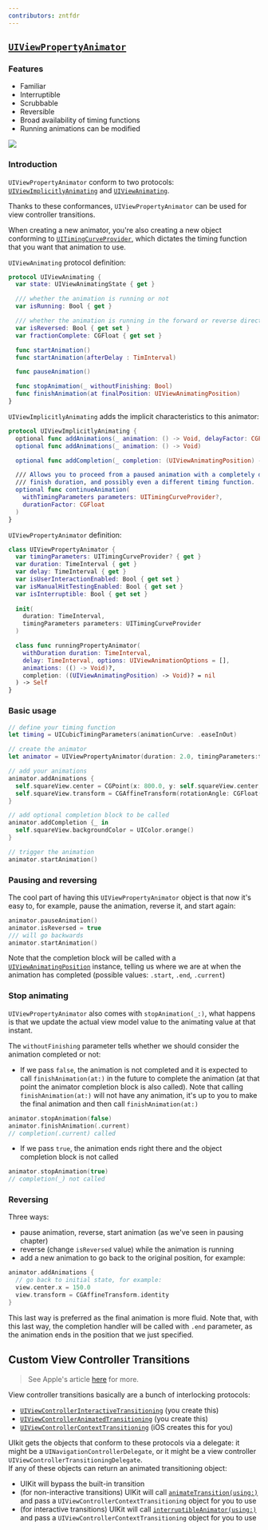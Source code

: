 ```yaml
---
contributors: zntfdr
---
```


## [`UIViewPropertyAnimator`][UIViewPropertyAnimator]

### Features

- Familiar
- Interruptible
- Scrubbable
- Reversible
- Broad availability of timing functions 
- Running animations can be modified

![][UIViewPropertyAnimatorImage]

### Introduction

`UIViewPropertyAnimator` conform to two protocols: [`UIViewImplicitlyAnimating`][UIViewImplicitlyAnimating] and [`UIViewAnimating`][UIViewAnimating].

Thanks to these conformances, `UIViewPropertyAnimator` can be used for view controller transitions.

When creating a new animator, you're also creating a new object conforming to [`UITimingCurveProvider`][UITimingCurveProvider], which dictates the timing function that you want that animation to use.

`UIViewAnimating` protocol definition:

```swift
protocol UIViewAnimating {
  var state: UIViewAnimatingState { get }

  /// whether the animation is running or not
  var isRunning: Bool { get }

  /// whether the animation is running in the forward or reverse direction
  var isReversed: Bool { get set }
  var fractionComplete: CGFloat { get set }

  func startAnimation()
  func startAnimation(afterDelay : TimInterval)

  func pauseAnimation()

  func stopAnimation(_ withoutFinishing: Bool)
  func finishAnimation(at finalPosition: UIViewAnimatingPosition)
}
```

`UIViewImplicitlyAnimating` adds the implicit characteristics to this animator:

```swift
protocol UIViewImplicitlyAnimating {
  optional func addAnimations(_ animation: () -> Void, delayFactor: CGFloat)
  optional func addAnimations(_ animation: () -> Void)

  optional func addCompletion(_ completion: (UIViewAnimatingPosition) -> Void)

  /// Allows you to proceed from a paused animation with a completely different 
  /// finish duration, and possibly even a different timing function.
  optional func continueAnimation(
    withTimingParameters parameters: UITimingCurveProvider?, 
    durationFactor: CGFloat
  )
}
```

`UIViewPropertyAnimator` definition:

```swift
class UIViewPropertyAnimator {
  var timingParameters: UITimingCurveProvider? { get }
  var duration: TimeInterval { get }
  var delay: TimeInterval { get }
  var isUserInteractionEnabled: Bool { get set }
  var isManualHitTestingEnabled: Bool { get set }
  var isInterruptible: Bool { get set }
  
  init(
    duration: TimeInterval, 
    timingParameters parameters: UITimingCurveProvider
  )

  class func runningPropertyAnimator(
    withDuration duration: TimeInterval,
    delay: TimeInterval, options: UIViewAnimationOptions = [],
    animations: (() -> Void)?,
    completion: ((UIViewAnimatingPosition) -> Void)? = nil
  ) -> Self
}
```

### Basic usage

```swift
// define your timing function
let timing = UICubicTimingParameters(animationCurve: .easeInOut)

// create the animator
let animator = UIViewPropertyAnimator(duration: 2.0, timingParameters:timing)

// add your animations
animator.addAnimations {
  self.squareView.center = CGPoint(x: 800.0, y: self.squareView.center,y)
  self.squareView.transform = CGAffineTransform(rotationAngle: CGFloat(M_PI_2))
}

// add optional completion block to be called
animator.addCompletion {_ in
  self.squareView.backgroundColor = UIColor.orange()
}

// trigger the animation
animator.startAnimation()
```

### Pausing and reversing

The cool part of having this `UIViewPropertyAnimator` object is that now it's easy to, for example, pause the animation, reverse it, and start again:

```swift
animator.pauseAnimation()
animator.isReversed = true
/// will go backwards
animator.startAnimation()
```

Note that the completion block will be called with a [`UIViewAnimatingPosition`][UIViewAnimatingPosition] instance, telling us where we are at when the animation has completed (possible values: `.start`, `.end`, `.current`)

### Stop animating

`UIViewPropertyAnimator` also comes with `stopAnimation(_:)`, what happens is that we update the actual view model value to the animating value at that instant. 

The `withoutFinishing` parameter tells whether we should consider the animation completed or not:

- If we pass `false`, the animation is not completed and it is expected to call `finishAnimation(at:)` in the future to complete the animation (at that point the animator completion block is also called). Note that calling `finishAnimation(at:)` will not have any animation, it's up to you to make the final animation and then call `finishAnimation(at:)`

```swift
animator.stopAnimation(false)
animator.finishAnimation(.current)
// completion(.current) called
```

- If we pass `true`, the animation ends right there and the object completion block is not called

```swift
animator.stopAnimation(true)
// completion(_) not called
```

### Reversing

Three ways:

- pause animation, reverse, start animation (as we've seen in pausing chapter)
- reverse (change `isReversed` value) while the animation is running
- add a new animation to go back to the original position, for example:

```swift
animator.addAnimations {
  // go back to initial state, for example:
  view.center.x = 150.0
  view.transform = CGAffineTransform.identity
}
```

This last way is preferred as the final animation is more fluid. Note that, with this last way, the completion handler will be called with `.end` parameter, as the animation ends in the position that we just specified.

## Custom View Controller Transitions

> See Apple's article [here][appleTrans] for more.

View controller transitions basically are a bunch of interlocking protocols:

- [`UIViewControllerInteractiveTransitioning`][UIViewControllerInteractiveTransitioning] (you create this)
- [`UIViewControllerAnimatedTransitioning`][UIViewControllerAnimatedTransitioning] (you create this)
- [`UIViewControllerContextTransitioning`][UIViewControllerContextTransitioning] (iOS creates this for you)

UIkit gets the objects that conform to these protocols via a delegate: it might be a `UINavigationControllerDelegate`, or it might be a view controller `UIViewControllerTransitioningDelegate`.  
If any of these objects can return an animated transitioning object: 

- UIKit will bypass the built-in transition
- (for non-interactive transitions) UIKit will call [`animateTransition(using:)`][animateTransition(using:)] and pass a `UIViewControllerContextTransitioning` object for you to use
- (for interactive transitions) UIKit will call [`interruptibleAnimator(using:)`][interruptibleAnimator(using:)] and pass a `UIViewControllerContextTransitioning` object for you to use

[UIViewPropertyAnimatorImage]: ../../../images/notes/wwdc16/216/UIViewPropertyAnimatorImage.png
[interruptibleAnimator(using:)]: https://developer.apple.com/documentation/uikit/uiviewcontrolleranimatedtransitioning/1829434-interruptibleanimator
[animateTransition(using:)]: https://developer.apple.com/documentation/uikit/uiviewcontrolleranimatedtransitioning/1622061-animatetransition
[appleTrans]: https://developer.apple.com/library/archive/featuredarticles/ViewControllerPGforiPhoneOS/CustomizingtheTransitionAnimations.html
[UIViewControllerContextTransitioning]: https://developer.apple.com/documentation/uikit/uiviewcontrollercontexttransitioning
[UIViewControllerAnimatedTransitioning]: https://developer.apple.com/documentation/uikit/uiviewcontrolleranimatedtransitioning
[UIViewControllerInteractiveTransitioning]: https://developer.apple.com/documentation/uikit/uiviewcontrollerinteractivetransitioning
[UIViewAnimatingPosition]: https://developer.apple.com/documentation/uikit/uiviewanimatingposition
[UITimingCurveProvider]: https://developer.apple.com/documentation/uikit/uitimingcurveprovider
[UIViewAnimating]: https://developer.apple.com/documentation/uikit/uiviewanimating
[UIViewImplicitlyAnimating]: https://developer.apple.com/documentation/uikit/uiviewimplicitlyanimating
[UIViewPropertyAnimator]: https://developer.apple.com/documentation/uikit/uiviewpropertyanimator
